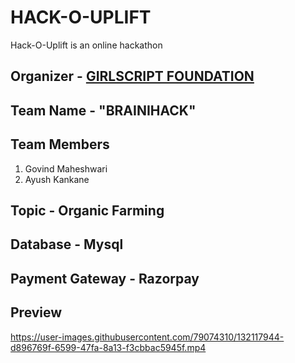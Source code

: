 <h1>HACK-O-UPLIFT</h1>

Hack-O-Uplift is an online hackathon 

## Organizer - [GIRLSCRIPT FOUNDATION](https://uplift.girlscript.tech/about.html#about-girlscript)

## Team Name - "BRAINIHACK"

## Team Members

1. Govind Maheshwari
2. Ayush Kankane

## Topic - Organic Farming

## Database - Mysql

## Payment Gateway - Razorpay

## Preview

https://user-images.githubusercontent.com/79074310/132117944-d896769f-6599-47fa-8a13-f3cbbac5945f.mp4

